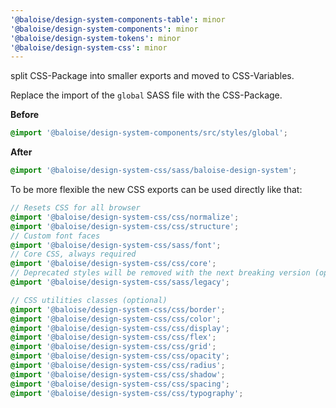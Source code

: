 ```yaml
---
'@baloise/design-system-components-table': minor
'@baloise/design-system-components': minor
'@baloise/design-system-tokens': minor
'@baloise/design-system-css': minor
---
```


split CSS-Package into smaller exports and moved to CSS-Variables.

Replace the import of the `global` SASS file with the CSS-Package.

**Before**

```scss
@import '@baloise/design-system-components/src/styles/global';
```

**After**

```scss
@import '@baloise/design-system-css/sass/baloise-design-system';
```

To be more flexible the new CSS exports can be used directly like that:

```scss
// Resets CSS for all browser
@import '@baloise/design-system-css/css/normalize';
@import '@baloise/design-system-css/css/structure';
// Custom font faces
@import '@baloise/design-system-css/sass/font';
// Core CSS, always required
@import '@baloise/design-system-css/css/core';
// Deprecated styles will be removed with the next breaking version (optional)
@import '@baloise/design-system-css/sass/legacy';

// CSS utilities classes (optional)
@import '@baloise/design-system-css/css/border';
@import '@baloise/design-system-css/css/color';
@import '@baloise/design-system-css/css/display';
@import '@baloise/design-system-css/css/flex';
@import '@baloise/design-system-css/css/grid';
@import '@baloise/design-system-css/css/opacity';
@import '@baloise/design-system-css/css/radius';
@import '@baloise/design-system-css/css/shadow';
@import '@baloise/design-system-css/css/spacing';
@import '@baloise/design-system-css/css/typography';
```
